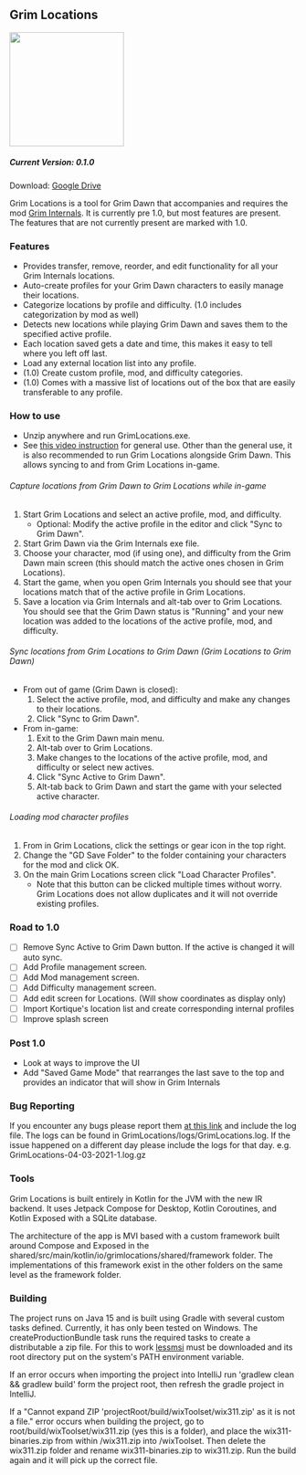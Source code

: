 ## Grim Locations

<img src="https://i.imgur.com/KHDboPF.png" width="200" height="200" />

##### Current Version: 0.1.0

Download: [Google Drive](https://drive.google.com/drive/folders/1xpsOa0gtNde1nMqunC3jxWIcMzT3qGoz)

Grim Locations is a tool for Grim Dawn that accompanies and requires the mod [Grim Internals](https://forums.crateentertainment.com/t/tool-grim-internals).
It is currently pre 1.0, but most features are present. The features that are not currently present are marked with 1.0.

### Features
- Provides transfer, remove, reorder, and edit functionality for all your Grim Internals locations.
- Auto-create profiles for your Grim Dawn characters to easily manage their locations.
- Categorize locations by profile and difficulty. (1.0 includes categorization by mod as well)
- Detects new locations while playing Grim Dawn and saves them to the specified active profile.
- Each location saved gets a date and time, this makes it easy to tell where you left off last.
- Load any external location list into any profile.
- (1.0) Create custom profile, mod, and difficulty categories.
- (1.0) Comes with a massive list of locations out of the box that are easily transferable to any profile.

### How to use
- Unzip anywhere and run GrimLocations.exe.
- See [this video instruction](https://imgur.com/RUcxB0U) for general use. Other than the general use, it is also recommended to run Grim Locations alongside Grim Dawn. This allows syncing to and from Grim Locations in-game.

###### Capture locations from Grim Dawn to Grim Locations while in-game

1. Start Grim Locations and select an active profile, mod, and difficulty.
   - Optional: Modify the active profile in the editor and click "Sync to Grim Dawn".
2. Start Grim Dawn via the Grim Internals exe file.
3. Choose your character, mod (if using one), and difficulty from the Grim Dawn main screen (this should match the active ones chosen in Grim Locations).
4. Start the game, when you open Grim Internals you should see that your locations match that of the active profile in Grim Locations.
5. Save a location via Grim Internals and alt-tab over to Grim Locations. You should see that the Grim Dawn status is "Running" and your new location was added to the locations of the active profile, mod, and difficulty.

###### Sync locations from Grim Locations to Grim Dawn (Grim Locations to Grim Dawn)
- From out of game (Grim Dawn is closed):
  1. Select the active profile, mod, and difficulty and make any changes to their locations.
  2. Click "Sync to Grim Dawn".
- From in-game:
    1. Exit to the Grim Dawn main menu.
    2. Alt-tab over to Grim Locations.
    3. Make changes to the locations of the active profile, mod, and difficulty or select new actives.
    4. Click "Sync Active to Grim Dawn".
    5. Alt-tab back to Grim Dawn and start the game with your selected active character.
    
###### Loading mod character profiles
1. From in Grim Locations, click the settings or gear icon in the top right.
2. Change the "GD Save Folder" to the folder containing your characters for the mod and click OK.
3. On the main Grim Locations screen click "Load Character Profiles".
    - Note that this button can be clicked multiple times without worry. Grim Locations does not allow duplicates and it will not override existing profiles.

### Road to 1.0
- [ ] Remove Sync Active to Grim Dawn button. If the active is changed it will auto sync.
- [ ] Add Profile management screen.
- [ ] Add Mod management screen.
- [ ] Add Difficulty management screen.
- [ ] Add edit screen for Locations. (Will show coordinates as display only)
- [ ] Import Kortique's location list and create corresponding internal profiles
- [ ] Improve splash screen

### Post 1.0
- Look at ways to improve the UI
- Add "Saved Game Mode" that rearranges the last save to the top and provides an indicator that will show in Grim Internals

### Bug Reporting

If you encounter any bugs please report them [at this link](https://github.com/recursivelftr/Grim-Locations/issues) and include the log file.
The logs can be found in GrimLocations/logs/GrimLocations.log.
If the issue happened on a different day please include the logs for that day. e.g. GrimLocations-04-03-2021-1.log.gz

### Tools

Grim Locations is built entirely in Kotlin for the JVM with the new IR backend. It uses Jetpack Compose for Desktop, Kotlin Coroutines, and Kotlin Exposed with a SQLite database.

The architecture of the app is MVI based with a custom framework built around Compose and Exposed in the shared/src/main/kotlin/io/grimlocations/shared/framework folder. The implementations of this framework exist in the other folders on the same level as the framework folder.

### Building
The project runs on Java 15 and is built using Gradle with several custom tasks defined. Currently, it has only been tested on Windows. The createProductionBundle task runs the required tasks to create a distributable a zip file. For this to work [lessmsi](https://lessmsi.activescott.com/) must be downloaded and its root directory put on the system's PATH environment variable.

If an error occurs when importing the project into IntelliJ run 'gradlew clean && gradlew build' form the project root, then refresh the gradle project in IntelliJ.

If a "Cannot expand ZIP 'projectRoot/build/wixToolset/wix311.zip' as it is not a file." error occurs when building the project, go to root/build/wixToolset/wix311.zip (yes this is a folder), and place the wix311-binaries.zip from within /wix311.zip into /wixToolset. Then delete the wix311.zip folder and rename wix311-binaries.zip to wix311.zip. Run the build again and it will pick up the correct file.
